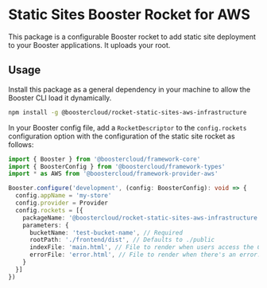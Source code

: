 # Static Sites Booster Rocket for AWS

This package is a configurable Booster rocket to add static site deployment to your Booster applications. It uploads your root.

## Usage

Install this package as a general dependency in your machine to allow the Booster CLI load it dynamically.

```sh
npm install -g @boostercloud/rocket-static-sites-aws-infrastructure
```

In your Booster config file, add a `RocketDescriptor` to the `config.rockets` configuration option with the configuration of the static site rocket as follows:

```typescript
import { Booster } from '@boostercloud/framework-core'
import { BoosterConfig } from '@boostercloud/framework-types'
import * as AWS from '@boostercloud/framework-provider-aws'

Booster.configure('development', (config: BoosterConfig): void => {
  config.appName = 'my-store'
  config.provider = Provider
  config.rockets = [{
    packageName: '@boostercloud/rocket-static-sites-aws-infrastructure', 
    parameters: {
      bucketName: 'test-bucket-name', // Required
      rootPath: './frontend/dist', // Defaults to ./public
      indexFile: 'main.html', // File to render when users access the CLoudFormation URL. Defaults to index.html
      errorFile: 'error.html', // File to render when there's an error. Defaults to 404.html
    }
  }]
})
```
